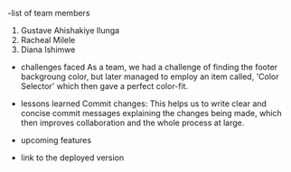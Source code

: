  -list of team members
 1. Gustave Ahishakiye Ilunga
 2. Racheal Milele
 3. Diana Ishimwe
    
- ⁠challenges faced
  As a team, we had a challenge of finding the footer backgroung color, but later managed to employ an item called, 'Color Selector' which then gave a perfect color-fit.
  
- ⁠lessons learned
  Commit changes: This helps us to write clear and concise commit messages explaining the changes being made, which then improves collaboration and the whole process at large.
  
- ⁠upcoming features 
- ⁠link to the deployed version
